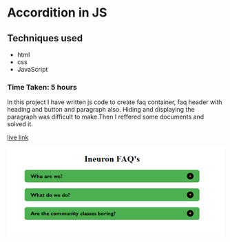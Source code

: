 # Accordition in JS

## Techniques used
- html
- css
- JavaScript

### Time Taken: 5 hours

In this project I have written js code to create faq container, faq header with heading and button and paragraph also. Hiding and displaying the paragraph was difficult to make.Then I reffered some documents and solved it.

[live link](https://accordition.netlify.app/)


![screen shot](./Image/screen-shot.png)